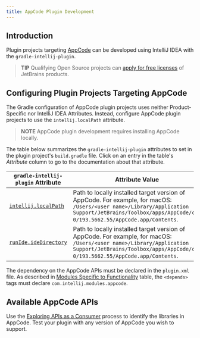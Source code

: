```yaml
---
title: AppCode Plugin Development
---
```

<!-- Copyright 2000-2020 JetBrains s.r.o. and other contributors. Use of this source code is governed by the Apache 2.0 license that can be found in the LICENSE file. -->

## Introduction
Plugin projects targeting [AppCode](https://www.jetbrains.com/objc/) can be developed using IntelliJ IDEA with the `gradle-intellij-plugin`.

> **TIP** Qualifying Open Source projects can [apply for free licenses](https://www.jetbrains.com/community/opensource/) of JetBrains products.

## Configuring Plugin Projects Targeting AppCode
The Gradle configuration of AppCode plugin projects uses neither Product-Specific nor IntelliJ IDEA Attributes.
Instead, configure AppCode plugin projects to use the `intellij.localPath` attribute.

> **NOTE** AppCode plugin development requires installing AppCode locally.

The table below summarizes the `gradle-intellij-plugin` attributes to set in the plugin project's `build.gradle` file.
Click on an entry in the table's *Attribute* column to go to the documentation about that attribute.

| `gradle-intellij-plugin` Attribute | Attribute Value                                                                                                                                                                                        |
| ---------------------------------- | ------------------------------------------------------------------------------------------------------------------------------------------------------------------------------------------------------ |
| [`intellij.localPath`][properties] | Path to locally installed target version of AppCode. For example, for macOS:<br>`/Users/<user name>/Library/Application Support/JetBrains/Toolbox/apps/AppCode/ch-0/193.5662.55/AppCode.app/Contents`. |
| [`runIde.ideDirectory`][dsl]       | Path to locally installed target version of AppCode. For example, for macOS:<br>`/Users/<user name>/Library/Application Support/JetBrains/Toolbox/apps/AppCode/ch-0/193.5662.55/AppCode.app/Contents`. |

[properties]: https://github.com/JetBrains/gradle-intellij-plugin/blob/master/README.md#intellij-platform-properties
[dsl]: https://github.com/JetBrains/gradle-intellij-plugin/blob/master/README.md#running-dsl

The dependency on the AppCode APIs must be declared in the `plugin.xml` file.
As described in [Modules Specific to Functionality](/basics/getting_started/plugin_compatibility.md#modules-specific-to-functionality) table, the `<depends>` tags must declare `com.intellij.modules.appcode`.

## Available AppCode APIs
Use the [Exploring APIs as a Consumer](/basics/getting_started/plugin_compatibility.md#exploring-apis-as-a-consumer) process to identify the libraries in AppCode.
Test your plugin with any version of AppCode you wish to support.
